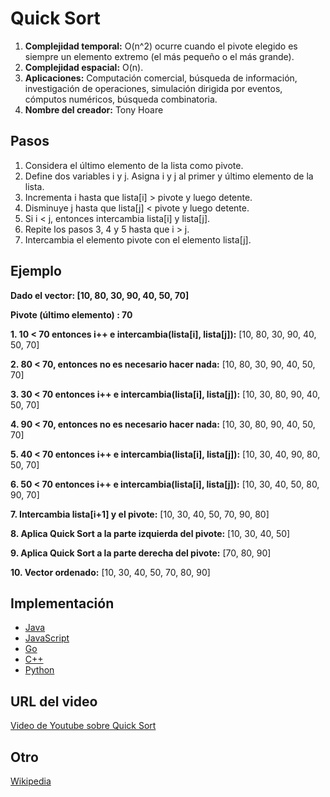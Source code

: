 # Quick Sort

1. **Complejidad temporal:** O(n^2) ocurre cuando el pivote elegido es siempre un elemento extremo (el más pequeño o el más grande).
2. **Complejidad espacial:** O(n).
3. **Aplicaciones:** Computación comercial, búsqueda de información, investigación de operaciones, simulación dirigida por eventos, cómputos numéricos, búsqueda combinatoria.
4. **Nombre del creador:** Tony Hoare

## Pasos

1. Considera el último elemento de la lista como pivote.
2. Define dos variables i y j. Asigna i y j al primer y último elemento de la lista.
3. Incrementa i hasta que lista[i] > pivote y luego detente.
4. Disminuye j hasta que lista[j] < pivote y luego detente.
5. Si i < j, entonces intercambia lista[i] y lista[j].
6. Repite los pasos 3, 4 y 5 hasta que i > j.
7. Intercambia el elemento pivote con el elemento lista[j].

## Ejemplo

**Dado el vector: [10, 80, 30, 90, 40, 50, 70]**

**Pivote (último elemento) : 70**

**1. 10 < 70 entonces i++ e intercambia(lista[i], lista[j]):** [10, 80, 30, 90, 40, 50, 70]

**2. 80 < 70, entonces no es necesario hacer nada:** [10, 80, 30, 90, 40, 50, 70]

**3. 30 < 70 entonces i++ e intercambia(lista[i], lista[j]):** [10, 30, 80, 90, 40, 50, 70]

**4. 90 < 70, entonces no es necesario hacer nada:** [10, 30, 80, 90, 40, 50, 70]

**5. 40 < 70 entonces i++ e intercambia(lista[i], lista[j]):** [10, 30, 40, 90, 80, 50, 70]

**6. 50 < 70 entonces i++ e intercambia(lista[i], lista[j]):** [10, 30, 40, 50, 80, 90, 70]

**7. Intercambia lista[i+1] y el pivote:** [10, 30, 40, 50, 70, 90, 80]

**8. Aplica Quick Sort a la parte izquierda del pivote:** [10, 30, 40, 50]

**9. Aplica Quick Sort a la parte derecha del pivote:** [70, 80, 90]

**10. Vector ordenado:** [10, 30, 40, 50, 70, 80, 90]

## Implementación

- [Java](../../../algorithms/Java/sorting/quick-sort.java)
- [JavaScript](../../../algorithms/JavaScript/src/sorting/quick-sort.js)
- [Go](../../../algorithms/Go/sorting/quicksort.go)
- [C++](../../../algorithms/CPlusPlus/Sorting/quick-sort.cpp)
- [Python](../../../algorithms/Python/sorting/quicksort.py)

## URL del video

[Video de Youtube sobre Quick Sort](https://www.youtube.com/watch?v=DYmTpUfcyT8)

## Otro

[Wikipedia](https://es.wikipedia.org/wiki/Quicksort)

